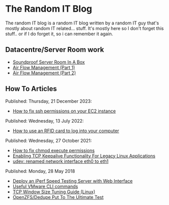 # The Random IT Blog

The random IT blog is a random IT blog written by a random IT guy that's mostly about random IT related... stuff. It's mostly here so I don't forget this stuff.. or if I do forget it, so i can remember it again.

## Datacentre/Server Room work

* [Soundproof Server Room In A Box](articles/soundproof-server-room-in-box)
* [Air Flow Management (Part 1)](articles/air-flow-management-part-1.md)
* [Air Flow Management (Part 2)](articles/air-flow-management-part-2.md)

## How To Articles


Published: Thursday, 21 December 2023:

* [How to fix ssh permissions on your EC2 instance](articles/fixing_ssh.md)

Published: Wednesday, 13 July 2022:

* [How to use an RFID card to log into your computer](articles/rfid-login.md)

Published: Wednesday, 27 October 2021:

* [How to fix chmod execute permissions](articles/2021-10-how-to-fix-chmod-execute-permissions)
* [Enabling TCP Keepalive Functionality For Legacy Linux Applications](articles/2021-10-enabling-tcp-keepalive-functionality)
* [udev: renamed network interface eth0 to eth1](articles/2021-10-udev-renamed-network-interface-eth0-to)

Published: Monday, 28 May 2018

* [Deploy an iPerf Speed Testing Server with Web Interface](articles/2018-05-deploy-iperf-speed-testing-server-with)
* [Useful VMware CLI commands](articles/2018-05-useful-vmware-cli-commands)
* [TCP Window Size Tuning Guide (Linux)](articles/2018-05-tcp-window-size-tuning-guide-linux)
* [OpenZFS/Dedupe Put To The Ultimate Test](articles/2018-05-zfsdedupe-put-to-ultimate-test-against)
